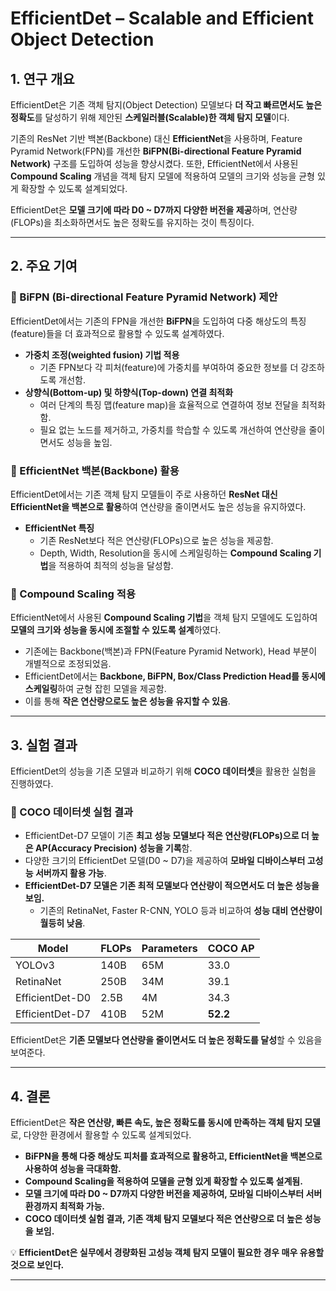 # EfficientDet – Scalable and Efficient Object Detection

## 1. 연구 개요
EfficientDet은 기존 객체 탐지(Object Detection) 모델보다 **더 작고 빠르면서도 높은 정확도**를 달성하기 위해 제안된 **스케일러블(Scalable)한 객체 탐지 모델**이다.

기존의 ResNet 기반 백본(Backbone) 대신 **EfficientNet**을 사용하며, Feature Pyramid Network(FPN)를 개선한 **BiFPN(Bi-directional Feature Pyramid Network)** 구조를 도입하여 성능을 향상시켰다. 또한, EfficientNet에서 사용된 **Compound Scaling** 개념을 객체 탐지 모델에 적용하여 모델의 크기와 성능을 균형 있게 확장할 수 있도록 설계되었다.

EfficientDet은 **모델 크기에 따라 D0 ~ D7까지 다양한 버전을 제공**하며, 연산량(FLOPs)을 최소화하면서도 높은 정확도를 유지하는 것이 특징이다.

---

## 2. 주요 기여

### 🔹 BiFPN (Bi-directional Feature Pyramid Network) 제안
EfficientDet에서는 기존의 FPN을 개선한 **BiFPN**을 도입하여 다중 해상도의 특징(feature)들을 더 효과적으로 활용할 수 있도록 설계하였다.

- **가중치 조정(weighted fusion) 기법 적용**
  - 기존 FPN보다 각 피처(feature)에 가중치를 부여하여 중요한 정보를 더 강조하도록 개선함.
- **상향식(Bottom-up) 및 하향식(Top-down) 연결 최적화**
  - 여러 단계의 특징 맵(feature map)을 효율적으로 연결하여 정보 전달을 최적화함.
  - 필요 없는 노드를 제거하고, 가중치를 학습할 수 있도록 개선하여 연산량을 줄이면서도 성능을 높임.

### 🔹 EfficientNet 백본(Backbone) 활용
EfficientDet에서는 기존 객체 탐지 모델들이 주로 사용하던 **ResNet 대신 EfficientNet을 백본으로 활용**하여 연산량을 줄이면서도 높은 성능을 유지하였다.

- **EfficientNet 특징**
  - 기존 ResNet보다 적은 연산량(FLOPs)으로 높은 성능을 제공함.
  - Depth, Width, Resolution을 동시에 스케일링하는 **Compound Scaling 기법**을 적용하여 최적의 성능을 달성함.

### 🔹 Compound Scaling 적용
EfficientNet에서 사용된 **Compound Scaling 기법**을 객체 탐지 모델에도 도입하여 **모델의 크기와 성능을 동시에 조절할 수 있도록 설계**하였다.

- 기존에는 Backbone(백본)과 FPN(Feature Pyramid Network), Head 부분이 개별적으로 조정되었음.
- EfficientDet에서는 **Backbone, BiFPN, Box/Class Prediction Head를 동시에 스케일링**하여 균형 잡힌 모델을 제공함.
- 이를 통해 **작은 연산량으로도 높은 성능을 유지할 수 있음**.

---

## 3. 실험 결과
EfficientDet의 성능을 기존 모델과 비교하기 위해 **COCO 데이터셋**을 활용한 실험을 진행하였다.

### 📌 COCO 데이터셋 실험 결과
- EfficientDet-D7 모델이 기존 **최고 성능 모델보다 적은 연산량(FLOPs)으로 더 높은 AP(Accuracy Precision) 성능을 기록**함.
- 다양한 크기의 EfficientDet 모델(D0 ~ D7)을 제공하여 **모바일 디바이스부터 고성능 서버까지 활용 가능**.
- **EfficientDet-D7 모델은 기존 최적 모델보다 연산량이 적으면서도 더 높은 성능을 보임.**
  - 기존의 RetinaNet, Faster R-CNN, YOLO 등과 비교하여 **성능 대비 연산량이 월등히 낮음**.

| Model | FLOPs | Parameters | COCO AP |
|--------|------------|------------|---------|
| YOLOv3 | 140B | 65M | 33.0 |
| RetinaNet | 250B | 34M | 39.1 |
| EfficientDet-D0 | 2.5B | 4M | 34.3 |
| EfficientDet-D7 | 410B | 52M | **52.2** |

EfficientDet은 **기존 모델보다 연산량을 줄이면서도 더 높은 정확도를 달성**할 수 있음을 보여준다.

---

## 4. 결론
EfficientDet은 **작은 연산량, 빠른 속도, 높은 정확도를 동시에 만족하는 객체 탐지 모델**로, 다양한 환경에서 활용할 수 있도록 설계되었다.

- **BiFPN을 통해 다중 해상도 피처를 효과적으로 활용하고, EfficientNet을 백본으로 사용하여 성능을 극대화함.**
- **Compound Scaling을 적용하여 모델을 균형 있게 확장할 수 있도록 설계됨.**
- **모델 크기에 따라 D0 ~ D7까지 다양한 버전을 제공하여, 모바일 디바이스부터 서버 환경까지 최적화 가능.**
- **COCO 데이터셋 실험 결과, 기존 객체 탐지 모델보다 적은 연산량으로 더 높은 성능을 보임.**

💡 **EfficientDet은 실무에서 경량화된 고성능 객체 탐지 모델이 필요한 경우 매우 유용할 것으로 보인다.**

---

